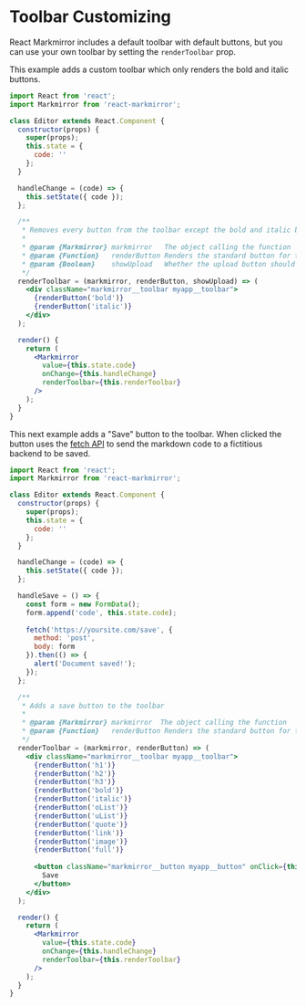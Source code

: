 Toolbar Customizing
===================
React Markmirror includes a default toolbar with default buttons, but you can use your own toolbar by setting the `renderToolbar` prop.

This example adds a custom toolbar which only renders the bold and italic buttons.

```jsx
import React from 'react';
import Markmirror from 'react-markmirror';

class Editor extends React.Component {
  constructor(props) {
    super(props);
    this.state = {
      code: ''
    };
  }

  handleChange = (code) => {
    this.setState({ code });
  };

  /**
   * Removes every button from the toolbar except the bold and italic buttons
   * 
   * @param {Markmirror} markmirror   The object calling the function
   * @param {Function}   renderButton Renders the standard button for the given command
   * @param {Boolean}    showUpload   Whether the upload button should be displayed
   */
  renderToolbar = (markmirror, renderButton, showUpload) => (
    <div className="markmirror__toolbar myapp__toolbar">
      {renderButton('bold')}
      {renderButton('italic')}
    </div>
  );

  render() {
    return (
      <Markmirror
        value={this.state.code}
        onChange={this.handleChange}
        renderToolbar={this.renderToolbar}
      />
    );
  }
}
```


This next example adds a "Save" button to the toolbar. When clicked the button uses the [fetch API](https://developer.mozilla.org/en-US/docs/Web/API/Fetch_API) to send the markdown code to a fictitious backend to be saved.

```jsx
import React from 'react';
import Markmirror from 'react-markmirror';

class Editor extends React.Component {
  constructor(props) {
    super(props);
    this.state = {
      code: ''
    };
  }

  handleChange = (code) => {
    this.setState({ code });
  };

  handleSave = () => {
    const form = new FormData();
    form.append('code', this.state.code);
    
    fetch('https://yoursite.com/save', {
      method: 'post',
      body: form
    }).then(() => {
      alert('Document saved!');
    });
  };

  /**
   * Adds a save button to the toolbar
   * 
   * @param {Markmirror} markmirror  The object calling the function
   * @param {Function}   renderButton Renders the standard button for the given command
   */
  renderToolbar = (markmirror, renderButton) => (
    <div className="markmirror__toolbar myapp__toolbar">
      {renderButton('h1')}
      {renderButton('h2')}
      {renderButton('h3')}
      {renderButton('bold')}
      {renderButton('italic')}
      {renderButton('oList')}
      {renderButton('uList')}
      {renderButton('quote')}
      {renderButton('link')}
      {renderButton('image')}
      {renderButton('full')}
      
      <button className="markmirror__button myapp__button" onClick={this.handleSave}>
        Save
      </button>
    </div>
  );

  render() {
    return (
      <Markmirror
        value={this.state.code}
        onChange={this.handleChange}
        renderToolbar={this.renderToolbar}
      />
    );
  }
}
```
